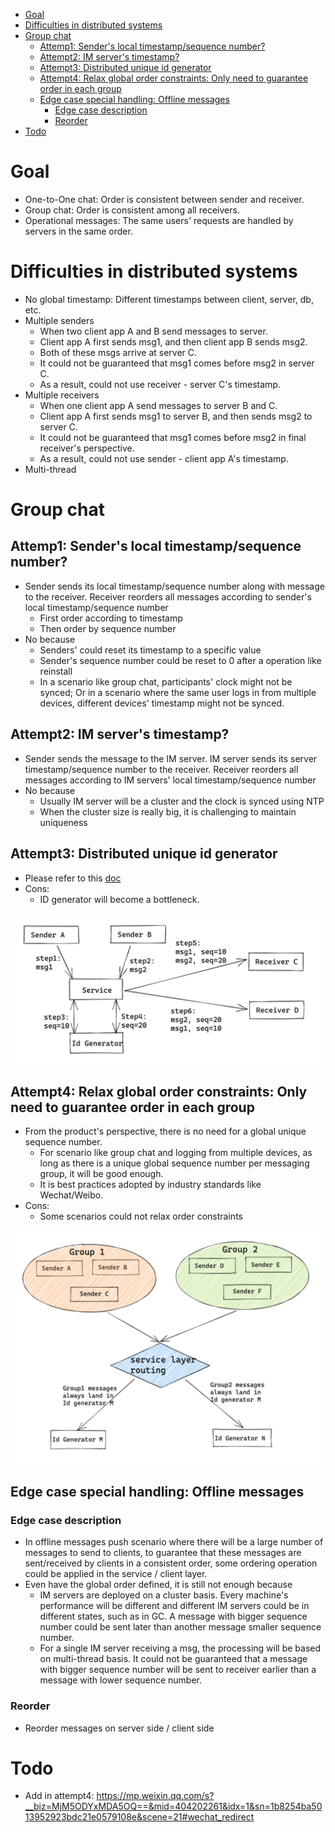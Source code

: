 - [Goal](#goal)
- [Difficulties in distributed systems](#difficulties-in-distributed-systems)
- [Group chat](#group-chat)
  - [Attemp1: Sender's local timestamp/sequence number?](#attemp1-senders-local-timestampsequence-number)
  - [Attempt2: IM server's timestamp?](#attempt2-im-servers-timestamp)
  - [Attempt3: Distributed unique id generator](#attempt3-distributed-unique-id-generator)
  - [Attempt4: Relax global order constraints: Only need to guarantee order in each group](#attempt4-relax-global-order-constraints-only-need-to-guarantee-order-in-each-group)
  - [Edge case special handling: Offline messages](#edge-case-special-handling-offline-messages)
    - [Edge case description](#edge-case-description)
    - [Reorder](#reorder)
- [Todo](#todo)

# Goal
* One-to-One chat: Order is consistent between sender and receiver. 
* Group chat: Order is consistent among all receivers. 
* Operational messages: The same users' requests are handled by servers in the same order.

# Difficulties in distributed systems
* No global timestamp: Different timestamps between client, server, db, etc. 
* Multiple senders
  * When two client app A and B send messages to server. 
  * Client app A first sends msg1, and then client app B sends msg2. 
  * Both of these msgs arrive at server C. 
  * It could not be guaranteed that msg1 comes before msg2 in server C. 
  * As a result, could not use receiver - server C's timestamp. 
* Multiple receivers
  * When one client app A send messages to server B and C. 
  * Client app A first sends msg1 to server B, and then sends msg2 to server C. 
  * It could not be guaranteed that msg1 comes before msg2 in final receiver's perspective. 
  * As a result, could not use sender - client app A's timestamp. 
* Multi-thread

# Group chat
## Attemp1: Sender's local timestamp/sequence number?
* Sender sends its local timestamp/sequence number along with message to the receiver. Receiver reorders all messages according to sender's local timestamp/sequence number
  * First order according to timestamp
  * Then order by sequence number
* No because
  * Senders' could reset its timestamp to a specific value
  * Sender's sequence number could be reset to 0 after a operation like reinstall
  * In a scenario like group chat, participants' clock might not be synced; Or in a scenario where the same user logs in from multiple devices, different devices' timestamp might not be synced.

## Attempt2: IM server's timestamp?
* Sender sends the message to the IM server. IM server sends its server timestamp/sequence number to the receiver. Receiver reorders all messages according to IM servers' local timestamp/sequence number
* No because
  * Usually IM server will be a cluster and the clock is synced using NTP
  * When the cluster size is really big, it is challenging to maintain uniqueness

## Attempt3: Distributed unique id generator
* Please refer to this [doc](https://eric-zhang-seattle.gitbook.io/mess-around/product-scenario/scenario_idgenerator)
* Cons: 
  * ID generator will become a bottleneck. 

![](../.gitbook/assets/im_ordering_uniqueId.png)

## Attempt4: Relax global order constraints: Only need to guarantee order in each group
* From the product's perspective, there is no need for a global unique sequence number.
  * For scenario like group chat and logging from multiple devices, as long as there is a unique global sequence number per messaging group, it will be good enough.
  * It is best practices adopted by industry standards like Wechat/Weibo.
* Cons:
  * Some scenarios could not relax order constraints

![](../.gitbook/assets/im_ordering_uniqueId_partialOrder.png)

## Edge case special handling: Offline messages
### Edge case description
* In offline messages push scenario where there will be a large number of messages to send to clients, to guarantee that these messages are sent/received by clients in a consistent order, some ordering operation could be applied in the service / client layer. 
* Even have the global order defined, it is still not enough because
  * IM servers are deployed on a cluster basis. Every machine's performance will be different and different IM servers could be in different states, such as in GC. A message with bigger sequence number could be sent later than another message smaller sequence number.
  * For a single IM server receiving a msg, the processing will be based on multi-thread basis. It could not be guaranteed that a message with bigger sequence number will be sent to receiver earlier than a message with lower sequence number.

### Reorder
* Reorder messages on server side / client side

# Todo
* Add in attempt4: https://mp.weixin.qq.com/s?__biz=MjM5ODYxMDA5OQ==&mid=404202261&idx=1&sn=1b8254ba5013952923bdc21e0579108e&scene=21#wechat_redirect